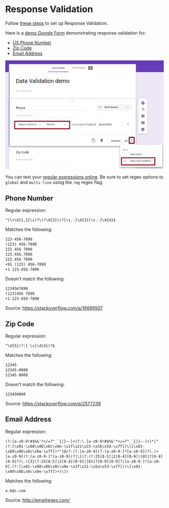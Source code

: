 # Response Validation
Follow [these steps](https://support.google.com/docs/answer/3378864?hl=en) to set up Response Validation.

Here is a [demo Google Form](https://docs.google.com/forms/d/11O0dxNVd995oLX95Ix-tns1h9xJPSjglJPdBx0jVkoI/edit) demonstrating response validation for:
   - [US Phone Number](#phone-number)
   - [Zip Code](#zip-code)
   - [Email Address](#email-address)


![alt-text](../img/response_validation.png)

You can test your [regular expressions online](https://regex101.com/).  Be sure to set regex options to `global` and `multi-line` using the `/mg` regex flag.


## Phone Number

Regular expression:
```regex
^(\+\d{1,2}\s)?\(?\d{3}\)?[\s.-]\d{3}[\s.-]\d{4}$
```

Matches the following:
```
123-456-7890
(123) 456-7890
123 456 7890
123.456.7890
123.456 7890
+91 (123) 456-7890
+1 123-456-7890
```

Doesn't match the following:
```
1234567890
(123)456 7890
+1-123-456-7890
```

Source: https://stackoverflow.com/a/16699507


## Zip Code

Regular expression:
```regex
^\d{5}(?:[-\s]\d{4})?$
```

Matches the following:
```
12345
12345-0000
12345 0000
```

Doesn't match the following:
```
123450000
```

Source: https://stackoverflow.com/a/2577239


## Email Address

Regular expression:
```regex
(?:[a-z0-9!#$%&'*+/=?^_`{|}~-]+(?:\.[a-z0-9!#$%&'*+/=?^_`{|}~-]+)*|"(?:[\x01-\x08\x0b\x0c\x0e-\x1f\x21\x23-\x5b\x5d-\x7f]|\\[\x01-\x09\x0b\x0c\x0e-\x7f])*")@(?:(?:[a-z0-9](?:[a-z0-9-]*[a-z0-9])?\.)+[a-z0-9](?:[a-z0-9-]*[a-z0-9])?|\[(?:(?:25[0-5]|2[0-4][0-9]|[01]?[0-9][0-9]?)\.){3}(?:25[0-5]|2[0-4][0-9]|[01]?[0-9][0-9]?|[a-z0-9-]*[a-z0-9]:(?:[\x01-\x08\x0b\x0c\x0e-\x1f\x21-\x5a\x53-\x7f]|\\[\x01-\x09\x0b\x0c\x0e-\x7f])+)\])
```

Matches the following:
```
a.b@c.com
```

Source: http://emailregex.com/
